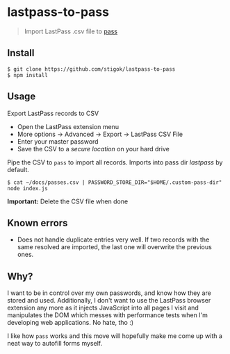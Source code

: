 # lastpass-to-pass

> Import LastPass .csv file to [pass](http://www.passwordstore.org/)

## Install

    $ git clone https://github.com/stigok/lastpass-to-pass
    $ npm install

## Usage

Export LastPass records to CSV

  - Open the LastPass extension menu
  - More options -> Advanced -> Export -> LastPass CSV File
  - Enter your master password
  - Save the CSV to a _secure location_ on your hard drive

Pipe the CSV to `pass` to import all records. Imports into pass dir _lastpass_ by default.

    $ cat ~/docs/passes.csv | PASSWORD_STORE_DIR="$HOME/.custom-pass-dir" node index.js

**Important:** Delete the CSV file when done

## Known errors

- Does not handle duplicate entries very well. If two records with the same resolved are imported, the last one will overwrite the previous ones.

## Why?

I want to be in control over my own passwords, and know how they are stored and used. Additionally, I don't want to use the LastPass browser extension any more as it injects JavaScript into all pages I visit and manipulates the DOM which messes with performance tests when I'm developing web applications. No hate, tho :)

I like how `pass` works and this move will hopefully make me come up with a neat way to autofill forms myself.

